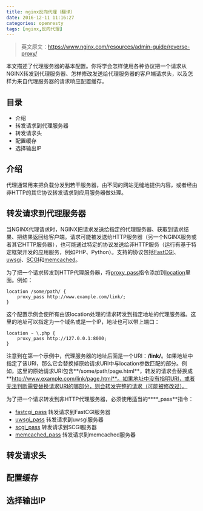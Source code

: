 ```yaml
---
title: nginx反向代理（翻译）
date: 2016-12-11 11:16:27
categories: openresty
tags: [nginx,反向代理]
---
```


> 英文原文：https://www.nginx.com/resources/admin-guide/reverse-proxy/

本文描述了代理服务器的基本配置。你将学会怎样使用各种协议把一个请求从NGINX转发到代理服务器、怎样修改发送给代理服务器的客户端请求头，以及怎样为来自代理服务器的请求响应配置缓存。

## 目录
* 介绍
* 转发请求到代理服务器
* 转发请求头
* 配置缓存
* 选择输出IP

## 介绍
代理通常用来把负载分发到若干服务器，由不同的网站无缝地提供内容，或者经由非HTTP的其它协议转发请求到应用服务器做处理。

## 转发请求到代理服务器
当NGINX代理请求时，NGINX把请求发送给指定的代理服务器、获取到请求结果、把结果返回给客户端。请求可能被发送给HTTP服务器（另一个NGINX服务或者其它HTTP服务器），也可能通过特定的协议发送给非HTTP服务（运行有基于特定框架开发的应用服务，例如PHP、Python）。支持的协议包括[FastCGI][1]、[uwsgi][2]、[SCGI][3]和[memcached][4]。

为了把一个请求转发到HTTP代理服务器，将[proxy_pass][5]指令添加到[location][6]里面。例如：
```
location /some/path/ {
    proxy_pass http://www.example.com/link/;
}
```
这个配置示例会使所有由该location处理的请求转发到指定地址的代理服务器。这里的地址可以指定为一个域名或是一个IP，地址也可以带上端口：
```
location ~ \.php {
    proxy_pass http://127.0.0.1:8000;
}
```
注意到在第一个示例中，代理服务器的地址后面是一个URI：**/link/**。如果地址中指定了该URI，那么它会替换掉原始请求URI中与location参数匹配的部分。例如，这里的原始请求URI包含**/some/path/page.html**，转发的请求会替换成**http://www.example.com/link/page.html**。如果地址中没有指明URI，或者无法判断需要替换请求URI的哪部分，则会转发完整的请求（可能被修改过）。


为了把一个请求转发到非HTTP代理服务器，必须使用适当的****_pass**指令：
* [fastcgi_pass][7] 转发请求到FastCGI服务器
* [uwsgi_pass][8] 转发请求到uwsgi服务器
* [scgi_pass][9] 转发请求到SCGI服务器
* [memcached_pass][10] 转发请求到memcached服务器

## 转发请求头

## 配置缓存

## 选择输出IP

  [1]:http://nginx.org/en/docs/http/ngx_http_fastcgi_module.html
  [2]:http://nginx.org/en/docs/http/ngx_http_uwsgi_module.html
  [3]:http://nginx.org/en/docs/http/ngx_http_scgi_module.html
  [4]:http://nginx.org/en/docs/http/ngx_http_memcached_module.html
  [5]:http://nginx.org/en/docs/http/ngx_http_proxy_module.html?#proxy_pass
  [6]:http://nginx.org/en/docs/http/ngx_http_core_module.html?#location
  [7]:http://nginx.org/en/docs/http/ngx_http_fastcgi_module.html?#fastcgi_pass
  [8]:http://nginx.org/en/docs/http/ngx_http_uwsgi_module.html?#uwsgi_pass
  [9]:http://nginx.org/en/docs/http/ngx_http_scgi_module.html?#scgi_pass
  [10]:http://nginx.org/en/docs/http/ngx_http_memcached_module.html?#memcached_pass